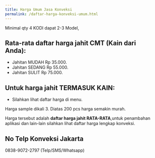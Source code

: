 ```yaml
---
title: Harga Umum Jasa Konveksi
permalink: /daftar-harga-konveksi-umum.html
---
```

Minimal qty 4 KODI dapat 2-3 Model,

## Rata-rata daftar harga jahit CMT (Kain dari Anda):
- Jahitan MUDAH Rp 35.000.
- Jahitan SEDANG Rp 55.000.
- Jahitan SULIT Rp 75.000.

## Untuk harga jahit TERMASUK KAIN:
- Silahkan lihat daftar harga di menu.

Harga sample dikali 3. Diatas 200 pcs harga semakin murah.

Harga tersebut adalah **daftar harga jahit RATA-RATA**,untuk penambahan aplikasi dan lain-lain silahkan lihat daftar harga lengkap konveksi.

## No Telp Konveksi Jakarta
0838-9072-2797
(Telp/SMS/Whatsapp)
